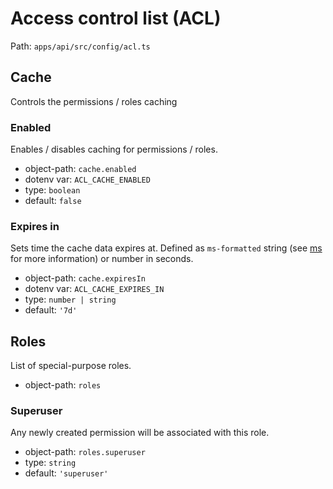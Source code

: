 # Access control list (ACL)

Path: `apps/api/src/config/acl.ts`

## Cache
Controls the permissions / roles caching

### Enabled
Enables / disables caching for permissions / roles.

* object-path: `cache.enabled`
* dotenv var: `ACL_CACHE_ENABLED`
* type: `boolean`
* default: `false`

### Expires in
Sets time the cache data expires at. Defined as `ms-formatted` string (see [ms](https://github.com/vercel/ms) for more information) or number in seconds.

* object-path: `cache.expiresIn`
* dotenv var: `ACL_CACHE_EXPIRES_IN`
* type: `number | string`
* default: `'7d'`

## Roles

List of special-purpose roles.

* object-path: `roles`

### Superuser

Any newly created permission will be associated with this role.

* object-path: `roles.superuser`
* type: `string`
* default: `'superuser'`
